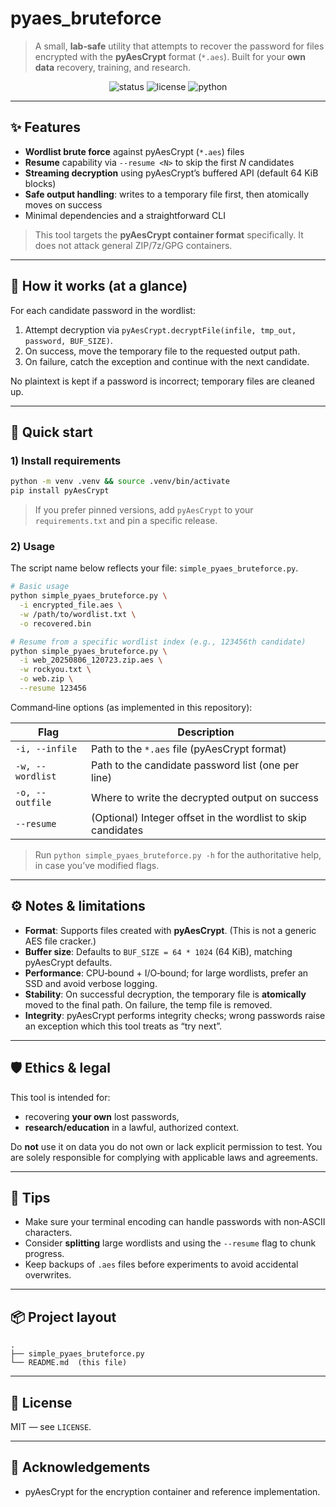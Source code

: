 # pyaes_bruteforce

> A small, **lab‑safe** utility that attempts to recover the password for files encrypted with the **pyAesCrypt** format (`*.aes`). Built for your **own data** recovery, training, and research.

<p align="center">
  <img alt="status" src="https://img.shields.io/badge/scope-personal%20recovery%20%2F%20education-blue">
  <img alt="license" src="https://img.shields.io/badge/license-MIT-green">
  <img alt="python" src="https://img.shields.io/badge/python-3.9%2B-orange">
</p>

---

## ✨ Features

- **Wordlist brute force** against pyAesCrypt (`*.aes`) files
- **Resume** capability via `--resume <N>` to skip the first *N* candidates
- **Streaming decryption** using pyAesCrypt’s buffered API (default 64 KiB blocks)
- **Safe output handling**: writes to a temporary file first, then atomically moves on success
- Minimal dependencies and a straightforward CLI

> This tool targets the **pyAesCrypt container format** specifically. It does not attack general ZIP/7z/GPG containers.

---

## 🧩 How it works (at a glance)

For each candidate password in the wordlist:
1. Attempt decryption via `pyAesCrypt.decryptFile(infile, tmp_out, password, BUF_SIZE)`.
2. On success, move the temporary file to the requested output path.
3. On failure, catch the exception and continue with the next candidate.

No plaintext is kept if a password is incorrect; temporary files are cleaned up.

---

## 🚀 Quick start

### 1) Install requirements

```bash
python -m venv .venv && source .venv/bin/activate
pip install pyAesCrypt
```

> If you prefer pinned versions, add `pyAesCrypt` to your `requirements.txt` and pin a specific release.

### 2) Usage

The script name below reflects your file: `simple_pyaes_bruteforce.py`.

```bash
# Basic usage
python simple_pyaes_bruteforce.py \
  -i encrypted_file.aes \
  -w /path/to/wordlist.txt \
  -o recovered.bin
```

```bash
# Resume from a specific wordlist index (e.g., 123456th candidate)
python simple_pyaes_bruteforce.py \
  -i web_20250806_120723.zip.aes \
  -w rockyou.txt \
  -o web.zip \
  --resume 123456
```

Command‑line options (as implemented in this repository):

| Flag | Description |
|---|---|
| `-i, --infile` | Path to the `*.aes` file (pyAesCrypt format) |
| `-w, --wordlist` | Path to the candidate password list (one per line) |
| `-o, --outfile` | Where to write the decrypted output on success |
| `--resume` | (Optional) Integer offset in the wordlist to skip candidates |

> Run `python simple_pyaes_bruteforce.py -h` for the authoritative help, in case you’ve modified flags.

---

## ⚙️ Notes & limitations

- **Format**: Supports files created with **pyAesCrypt**. (This is not a generic AES file cracker.)  
- **Buffer size**: Defaults to `BUF_SIZE = 64 * 1024` (64 KiB), matching pyAesCrypt defaults.  
- **Performance**: CPU‑bound + I/O‑bound; for large wordlists, prefer an SSD and avoid verbose logging.  
- **Stability**: On successful decryption, the temporary file is **atomically** moved to the final path. On failure, the temp file is removed.  
- **Integrity**: pyAesCrypt performs integrity checks; wrong passwords raise an exception which this tool treats as “try next”.

---

## 🛡️ Ethics & legal

This tool is intended for:
- recovering **your own** lost passwords,
- **research/education** in a lawful, authorized context.

Do **not** use it on data you do not own or lack explicit permission to test. You are solely responsible for complying with applicable laws and agreements.

---

## 🧪 Tips

- Make sure your terminal encoding can handle passwords with non‑ASCII characters.  
- Consider **splitting** large wordlists and using the `--resume` flag to chunk progress.  
- Keep backups of `.aes` files before experiments to avoid accidental overwrites.

---

## 📦 Project layout

```
.
├── simple_pyaes_bruteforce.py
└── README.md  (this file)
```

---

## 📝 License

MIT — see `LICENSE`.

---

## 🙌 Acknowledgements

- pyAesCrypt for the encryption container and reference implementation.
